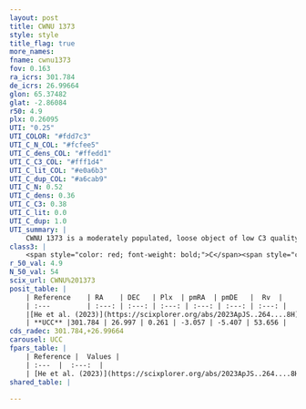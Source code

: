```yaml
---
layout: post
title: CWNU 1373
style: style
title_flag: true
more_names: 
fname: cwnu1373
fov: 0.163
ra_icrs: 301.784
de_icrs: 26.99664
glon: 65.37482
glat: -2.86084
r50: 4.9
plx: 0.26095
UTI: "0.25"
UTI_COLOR: "#fdd7c3"
UTI_C_N_COL: "#fcfee5"
UTI_C_dens_COL: "#ffedd1"
UTI_C_C3_COL: "#fff1d4"
UTI_C_lit_COL: "#e0a6b3"
UTI_C_dup_COL: "#a6cab9"
UTI_C_N: 0.52
UTI_C_dens: 0.36
UTI_C_C3: 0.38
UTI_C_lit: 0.0
UTI_C_dup: 1.0
UTI_summary: |
    CWNU 1373 is a moderately populated, loose object of low C3 quality. It was recently reported in the literature.
class3: |
    <span style="color: red; font-weight: bold;">C</span><span style="color: #FFC300; font-weight: bold;">B</span>
r_50_val: 4.9
N_50_val: 54
scix_url: CWNU%201373
posit_table: |
    | Reference    | RA    | DEC   | Plx  | pmRA  | pmDE   |  Rv  |
    | :---         | :---: | :---: | :---: | :---: | :---: | :---: |
    |[He et al. (2023)](https://scixplorer.org/abs/2023ApJS..264....8H) | 301.751 | 26.968 | 0.275 | -3.045 | -5.372 | -3.9 |
    | **UCC** |301.784 | 26.997 | 0.261 | -3.057 | -5.407 | 53.656 | 
cds_radec: 301.784,+26.99664
carousel: UCC
fpars_table: |
    | Reference |  Values |
    | :---  |  :---:  |
    | [He et al. (2023)](https://scixplorer.org/abs/2023ApJS..264....8H) | `A0=4.85, m-M=12.3, logAge=8.65` |
shared_table: |
    
---
```

